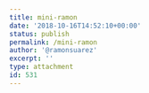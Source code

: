 ```yaml
---
title: mini-ramon
date: '2018-10-16T14:52:10+00:00'
status: publish
permalink: /mini-ramon
author: '@ramonsuarez'
excerpt: ''
type: attachment
id: 531
---
```

<!DOCTYPE html PUBLIC "-//W3C//DTD HTML 4.0 Transitional//EN" "http://www.w3.org/TR/REC-html40/loose.dtd">
<?xml encoding="UTF-8">
